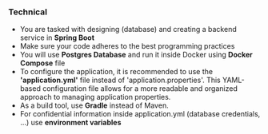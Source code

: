 ### Technical

- You are tasked with designing (database) and creating a backend service in **Spring Boot**
- Make sure your code adheres to the best programming practices
- You will use **Postgres Database** and run it inside Docker using **Docker Compose** file
- To configure the application, it is recommended to use the **'application.yml'** file instead of 'application.properties'. This YAML-based configuration file allows for a more readable and organized approach to managing application properties.
- As a build tool, use **Gradle** instead of Maven.
- For confidential information inside application.yml (database credentials, ...) use **environment variables**
